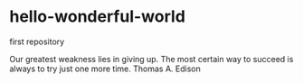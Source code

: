 # hello-wonderful-world
first repository

Our greatest weakness lies in giving up. The most certain way to succeed is always to try just one more time. Thomas A. Edison
